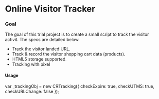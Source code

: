 # Online Visitor Tracker

### Goal ###

The goal of this trial project is to create a small script to track the visitor activit. The specs are detailed below.

* Track the visitor landed URL.
* Track & record the visitor shopping cart data (products).
* HTML5 storage supported.
* Tracking with pixel

#### Usage

  var _trackingObj = new CRTracking({
                checkExpire: true,
                checkUTMS: true,
                checkURLChange: false
            });
